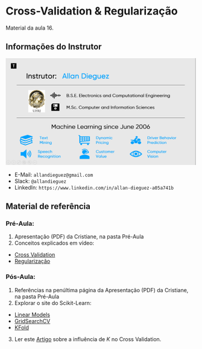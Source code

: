 # Cross-Validation & Regularização
Material da aula 16.

## Informações do Instrutor
![Infos do Instrutor](images/info_instrutor.png)

* E-Mail: `allandieguez@gmail.com`
* Slack: `@allandieguez`
* LinkedIn: `https://www.linkedin.com/in/allan-dieguez-a05a741b`

## Material de referência

### Pré-Aula:
1. Apresentação (PDF) da Cristiane, na pasta Pré-Aula
2. Conceitos explicados em vídeo:
 -  [Cross Validation](https://www.youtube.com/watch?v=sFO2ff-gTh0)
 -  [Regularização](https://www.youtube.com/watch?v=sO4ZirJh9ds)

### Pós-Aula:
1. Referências na penúltima página da Apresentação (PDF) da Cristiane, na pasta Pré-Aula
2. Explorar o site do Scikit-Learn:
- [Linear Models](http://scikit-learn.org/stable/modules/classes.html#module-sklearn.linear_model)
- [GridSearchCV](http://scikit-learn.org/stable/modules/generated/sklearn.model_selection.GridSearchCV.html)
- [KFold](http://scikit-learn.org/stable/modules/generated/sklearn.model_selection.KFold.html)
3. Ler este [Artigo](https://pdfs.semanticscholar.org/c19a/efe95fc0c120af1f8fad161f640a7f76edae.pdf) sobre a influência de $K$ no Cross Validation.